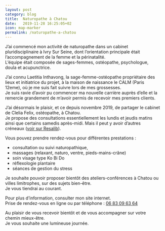 ```yaml
---
layout: post
category: blog
title:  Naturopathe à Chatou
date:   2019-11-28 16:25:05+02
icon: map-marker
permalink: /naturopathe-a-chatou
---
```


J’ai commencé mon activité de naturopathe dans un cabinet pluridisciplinaire à Ivry Sur Seine, dont l’orientation principale était l’accompagnement de la femme et la périnatalité.  
L’équipe était composée de sages-femmes, ostéopathe, psychologue, doula et acupunctrice.

J’ai connu Laetitia Inthavong, la sage-femme-ostéopathe propriétaire des lieux et initiatrice du projet, à la maison de naissance le CALM (Paris 12eme), où je me suis fait suivre lors de mes grossesses.  
Je suis ravie d’avoir pu commencer ma nouvelle carrière auprès d’elle et la remercie grandement de m’avoir permis de recevoir mes premiers clients.

J’ai désormais le plaisir, et ce depuis novembre 2019, de partager le cabinet de Clelia Felix, ostéopathe, à Chatou.  
Je propose des consultations essentiellement les lundis et jeudis matins ainsi que certains samedis après-midi. Mais il peut y avoir d’autres créneaux (<a href="{{ site.doctolib.link }}">voir sur Resalib</a>).

Vous pouvez prendre rendez-vous pour différentes prestations :
 - consultation ou suivi naturopathique,
 - massages (relaxant, naturo, ventre, pieds-mains-crâne)
 - soin visage type Ko Bi Do
 - réflexologie plantaire
 - séances de gestion du stress

Je souhaite pouvoir proposer bientôt des ateliers-conférences à Chatou ou villes limitrophes, sur des sujets bien-être.  
Je vous tiendrai au courant.

Pour plus d’information, consulter mon site internet.  
Prise de rendez-vous en ligne ou par téléphone : <a href="tel:+33683096364">06 83 09 63 64</a>

Au plaisir de vous recevoir bientôt et de vous accompagner sur votre chemin mieux-être.  
Je vous souhaite une lumineuse journée.
